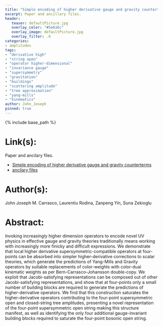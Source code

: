 ```yaml
---
title: "Simple encoding of higher derivative gauge and gravity counterterms"
excerpt: Paper and ancillary files.
header:
   teaser: defaultPicture.jpg
   overlay_color: "#5e616c"
   overlay_image: defaultPicture.jpg
   overlay_filter: .6
categories:
- amplitudes
tags:
- "derivative high"
- "string open"
- "operator higher-dimensional"
- "invariance gauge"
- "supersymmetry"
- "gravitation"
- "buildings"
- "scattering amplitude"
- "tree approximation"
- "yang-mills"
- "kinematics"
author: John_Joseph
pinned: true
---
```

{% include base_path %}

# Link(s):
Paper and ancilary files.
  * [Simple encoding of higher derivative gauge and gravity counterterms](https://arxiv.org/abs/1910.12850)
  * [ancilary files](https://arxiv.org/src/1910.12850/anc)

# Author(s):
John Joseph M. Carrasco, Laurentiu Rodina, Zanpeng Yin, Suna Zekioglu

# Abstract:
Invoking increasingly higher dimension operators to encode novel UV physics in effective gauge and gravity theories traditionally means working with increasingly more finicky and difficult expressions. We demonstrate that local higher derivative supersymmetric-compatible operators at four-points can be absorbed into simpler higher-derivative corrections to scalar theories, which generate the predictions of Yang-Mills and Gravity operators by suitable replacements of color-weights with color-dual kinematic weights as per Bern-Carrasco-Johansson double-copy. We exploit that Jacobi-satisfying representations can be composed out of other Jacobi-satisfying representations, and show that at four-points only a small number of building blocks are required to generate the predictions of higher-derivative operators. We find that this construction saturates the higher-derivative operators contributing to the four-point supersymmetric open and closed-string tree amplitudes, presenting a novel representation of the four-point supersymmetric open string making this structure manifest, as well as identifying the only four additional gauge-invariant building blocks required to saturate the four-point bosonic open string.